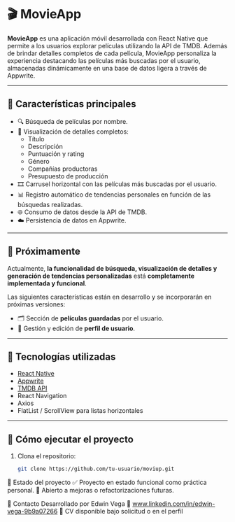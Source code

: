 # 🎬 MovieApp

**MovieApp** es una aplicación móvil desarrollada con React Native que permite a los usuarios explorar películas utilizando la API de TMDB. Además de brindar detalles completos de cada película, MovieApp personaliza la experiencia destacando las películas más buscadas por el usuario, almacenadas dinámicamente en una base de datos ligera a través de Appwrite.

---

## 📱 Características principales

- 🔍 Búsqueda de películas por nombre.
- 📄 Visualización de detalles completos:
  - Título
  - Descripción
  - Puntuación y rating
  - Género
  - Compañías productoras
  - Presupuesto de producción
- 🎞️ Carrusel horizontal con las películas más buscadas por el usuario.
- 📊 Registro automático de tendencias personales en función de las búsquedas realizadas.
- 🌐 Consumo de datos desde la API de TMDB.
- ☁️ Persistencia de datos en Appwrite.

---

## 🚧 Próximamente

Actualmente, **la funcionalidad de búsqueda, visualización de detalles y generación de tendencias personalizadas** está **completamente implementada y funcional**.

Las siguientes características están en desarrollo y se incorporarán en próximas versiones:

- 🗂️ Sección de **películas guardadas** por el usuario.
- 👤 Gestión y edición de **perfil de usuario**.

---

## 🧪 Tecnologías utilizadas

- [React Native](https://reactnative.dev/)
- [Appwrite](https://appwrite.io/)
- [TMDB API](https://www.themoviedb.org/documentation/api)
- React Navigation
- Axios
- FlatList / ScrollView para listas horizontales

---

## 🚀 Cómo ejecutar el proyecto

1. Clona el repositorio:
   ```bash
   git clone https://github.com/tu-usuario/moviup.git


📌 Estado del proyecto
✅ Proyecto en estado funcional como práctica personal.
🔄 Abierto a mejoras o refactorizaciones futuras.

📩 Contacto
Desarrollado por Edwin Vega
📧 www.linkedin.com/in/edwin-vega-9b9a07266
📁 CV disponible bajo solicitud o en el perfil
